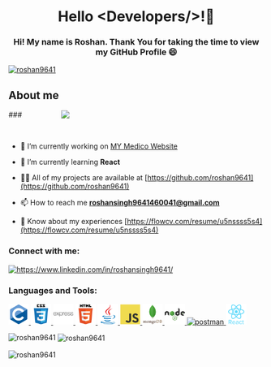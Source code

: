 <h1 align="center">Hello  &ltDevelopers/&gt!<span class="wave">👋</span></h1> 
<h3 align="center"> Hi! My name is Roshan. Thank You for taking the time to view my GitHub Profile 😄</h3>

<p align="left"> <a href="https://github.com/ryo-ma/github-profile-trophy"><img src="https://github-profile-trophy.vercel.app/?username=roshan9641&theme=algolia" alt="roshan9641" /></a> </p>
<h2><b> About me </b></h2>
<img align='right' src="https://vidhi-mody.github.io/img/contribute.gif" width="400">
### 
<p align="left"> <a href="https://twitter.com/" target="blank"><img src="https://img.shields.io/twitter/follow/?logo=twitter&style=for-the-badge" alt="" /></a> </p>

- 🔭 I’m currently working on [MY Medico Website](https://github.com/roshan9641/Medico)

- 🌱 I’m currently learning **React**

- 👨‍💻 All of my projects are available at [https://github.com/roshan9641](https://github.com/roshan9641)

- 📫 How to reach me **roshansingh9641460041@gmail.com**

- 📄 Know about my experiences [https://flowcv.com/resume/u5nssss5s4](https://flowcv.com/resume/u5nssss5s4)

<h3 align="left">Connect with me:</h3>
<p align="left">
<a href="https://linkedin.com/in/https://www.linkedin.com/in/roshansingh9641/" target="blank"><img align="center" src="https://raw.githubusercontent.com/rahuldkjain/github-profile-readme-generator/master/src/images/icons/Social/linked-in-alt.svg" alt="https://www.linkedin.com/in/roshansingh9641/" height="30" width="40" /></a>
</p>

<h3 align="left">Languages and Tools:</h3>
<p align="left"> <a href="https://www.cprogramming.com/" target="_blank" rel="noreferrer"> <img src="https://raw.githubusercontent.com/devicons/devicon/master/icons/c/c-original.svg" alt="c" width="40" height="40"/> </a> <a href="https://www.w3schools.com/css/" target="_blank" rel="noreferrer"> <img src="https://raw.githubusercontent.com/devicons/devicon/master/icons/css3/css3-original-wordmark.svg" alt="css3" width="40" height="40"/> </a> <a href="https://expressjs.com" target="_blank" rel="noreferrer"> <img src="https://raw.githubusercontent.com/devicons/devicon/master/icons/express/express-original-wordmark.svg" alt="express" width="40" height="40"/> </a> <a href="https://www.w3.org/html/" target="_blank" rel="noreferrer"> <img src="https://raw.githubusercontent.com/devicons/devicon/master/icons/html5/html5-original-wordmark.svg" alt="html5" width="40" height="40"/> </a> <a href="https://www.java.com" target="_blank" rel="noreferrer"> <img src="https://raw.githubusercontent.com/devicons/devicon/master/icons/java/java-original.svg" alt="java" width="40" height="40"/> </a> <a href="https://developer.mozilla.org/en-US/docs/Web/JavaScript" target="_blank" rel="noreferrer"> <img src="https://raw.githubusercontent.com/devicons/devicon/master/icons/javascript/javascript-original.svg" alt="javascript" width="40" height="40"/> </a> <a href="https://www.mongodb.com/" target="_blank" rel="noreferrer"> <img src="https://raw.githubusercontent.com/devicons/devicon/master/icons/mongodb/mongodb-original-wordmark.svg" alt="mongodb" width="40" height="40"/> </a> <a href="https://nodejs.org" target="_blank" rel="noreferrer"> <img src="https://raw.githubusercontent.com/devicons/devicon/master/icons/nodejs/nodejs-original-wordmark.svg" alt="nodejs" width="40" height="40"/> </a> <a href="https://postman.com" target="_blank" rel="noreferrer"> <img src="https://www.vectorlogo.zone/logos/getpostman/getpostman-icon.svg" alt="postman" width="40" height="40"/> </a> <a href="https://reactjs.org/" target="_blank" rel="noreferrer"> <img src="https://raw.githubusercontent.com/devicons/devicon/master/icons/react/react-original-wordmark.svg" alt="react" width="40" height="40"/> </a> </p>

<p><img align="left" src="https://github-readme-stats.vercel.app/api/top-langs?username=roshan9641&show_icons=true&locale=en&layout=compact" alt="roshan9641" /></p>

<p>&nbsp;<img align="center" src="https://github-readme-stats.vercel.app/api?username=roshan9641&show_icons=true&locale=en" alt="roshan9641" /></p>

<p><img align="center" src="https://github-readme-streak-stats.herokuapp.com/?user=roshan9641&" alt="roshan9641" /></p>

